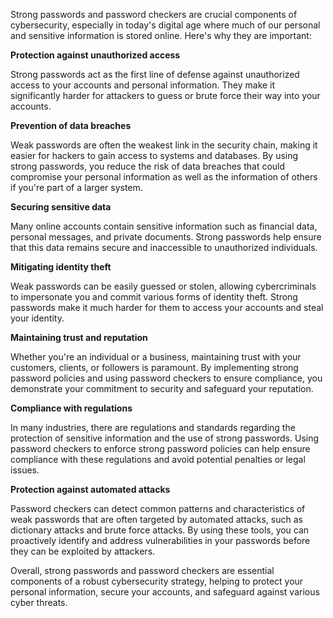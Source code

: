 Strong passwords and password checkers are crucial components of cybersecurity, especially in today's digital age where much of our personal and sensitive information is stored online. Here's why they are important:

**Protection against unauthorized access** 

Strong passwords act as the first line of defense against unauthorized access to your accounts and personal information. They make it significantly harder for attackers to guess or brute force their way into your accounts.

**Prevention of data breaches**

Weak passwords are often the weakest link in the security chain, making it easier for hackers to gain access to systems and databases. By using strong passwords, you reduce the risk of data breaches that could compromise your personal information as well as the information of others if you're part of a larger system.

**Securing sensitive data**

Many online accounts contain sensitive information such as financial data, personal messages, and private documents. Strong passwords help ensure that this data remains secure and inaccessible to unauthorized individuals.

**Mitigating identity theft**

Weak passwords can be easily guessed or stolen, allowing cybercriminals to impersonate you and commit various forms of identity theft. Strong passwords make it much harder for them to access your accounts and steal your identity.

**Maintaining trust and reputation**

Whether you're an individual or a business, maintaining trust with your customers, clients, or followers is paramount. By implementing strong password policies and using password checkers to ensure compliance, you demonstrate your commitment to security and safeguard your reputation.

**Compliance with regulations**

In many industries, there are regulations and standards regarding the protection of sensitive information and the use of strong passwords. Using password checkers to enforce strong password policies can help ensure compliance with these regulations and avoid potential penalties or legal issues.

**Protection against automated attacks**

Password checkers can detect common patterns and characteristics of weak passwords that are often targeted by automated attacks, such as dictionary attacks and brute force attacks. By using these tools, you can proactively identify and address vulnerabilities in your passwords before they can be exploited by attackers.



Overall, strong passwords and password checkers are essential components of a robust cybersecurity strategy, helping to protect your personal information, secure your accounts, and safeguard against various cyber threats.
